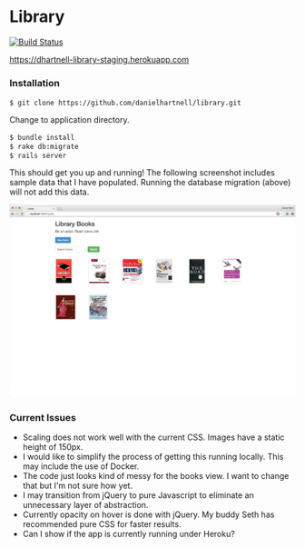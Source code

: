 # Library

[![Build Status](https://travis-ci.org/danielhartnell/library.svg)](https://travis-ci.org/danielhartnell/library)

https://dhartnell-library-staging.herokuapp.com

### Installation

```
$ git clone https://github.com/danielhartnell/library.git
```

Change to application directory. 

```
$ bundle install
$ rake db:migrate
$ rails server
```

This should get you up and running! The following screenshot includes sample data that I have populated. Running the database migration (above) will not add this data.

![screenshot](https://raw.githubusercontent.com/danielhartnell/library/master/README_screenshots/main.png)

### Current Issues

- Scaling does not work well with the current CSS. Images have a static height of 150px.
- I would like to simplify the process of getting this running locally. This may include the use of Docker.
- The code just looks kind of messy for the books view. I want to change that but I'm not sure how yet. 
- I may transition from jQuery to pure Javascript to eliminate an unnecessary layer of abstraction. 
- Currently opacity on hover is done with jQuery. My buddy Seth has recommended pure CSS for faster results.
- Can I show if the app is currently running under Heroku?
